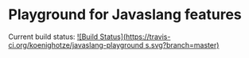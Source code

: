 # Playground for Javaslang features

Current build status: [![Build Status](https://travis-ci.org/koenighotze/javaslang-playground
s.svg?branch=master)](https://travis-ci.org/koenighotze/javaslang-playground
)


